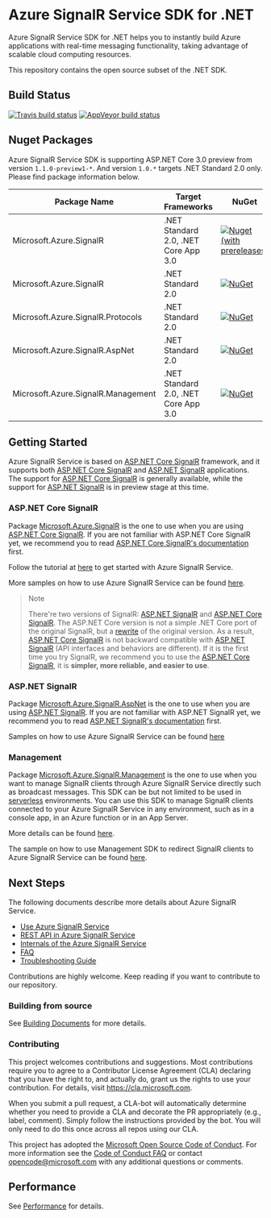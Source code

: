 # Azure SignalR Service SDK for .NET

Azure SignalR Service SDK for .NET helps you to instantly build Azure applications with real-time messaging functionality, taking advantage of scalable cloud computing resources.

This repository contains the open source subset of the .NET SDK.

## Build Status

[![Travis build status](https://img.shields.io/travis/Azure/azure-signalr.svg?label=travis-ci&branch=dev&style=flat-square)](https://travis-ci.org/Azure/azure-signalr/branches)
[![AppVeyor build status](https://img.shields.io/appveyor/ci/vicancy/azure-signalr/dev.svg?label=appveyor&style=flat-square)](https://ci.appveyor.com/project/vicancy/azure-signalr)

## Nuget Packages

Azure SignalR Service SDK is supporting ASP.NET Core 3.0 preview from version `1.1.0-preview1-*`. And version `1.0.*` targets .NET Standard 2.0 only. Please find package information below.

Package Name | Target Frameworks | NuGet | MyGet
---|---|---|---
Microsoft.Azure.SignalR | .NET Standard 2.0, .NET Core App 3.0 | [![Nuget (with prereleases)](https://img.shields.io/nuget/vpre/Microsoft.Azure.SignalR.svg)](https://www.nuget.org/packages/Microsoft.Azure.SignalR/1.1.0-preview1-10384) | [![MyGet](https://img.shields.io/myget/azure-signalr-dev/vpre/Microsoft.Azure.SignalR.svg)](https://www.myget.org/feed/azure-signalr-dev/package/nuget/Microsoft.Azure.SignalR)
Microsoft.Azure.SignalR | .NET Standard 2.0 | [![NuGet](https://img.shields.io/nuget/v/Microsoft.Azure.SignalR.svg)](https://www.nuget.org/packages/Microsoft.Azure.SignalR) | [![MyGet](https://img.shields.io/myget/azure-signalr-dev/vpre/Microsoft.Azure.SignalR.svg)](https://www.myget.org/feed/azure-signalr-dev/package/nuget/Microsoft.Azure.SignalR)
Microsoft.Azure.SignalR.Protocols | .NET Standard 2.0 | [![NuGet](https://img.shields.io/nuget/vpre/Microsoft.Azure.SignalR.Protocols.svg)](https://www.nuget.org/packages/Microsoft.Azure.SignalR.Protocols/1.1.0-preview1-10384) | [![MyGet](https://img.shields.io/myget/azure-signalr-dev/vpre/Microsoft.Azure.SignalR.Protocols.svg)](https://www.myget.org/feed/azure-signalr-dev/package/nuget/Microsoft.Azure.SignalR.Protocols)
Microsoft.Azure.SignalR.AspNet | .NET Standard 2.0 | [![NuGet](https://img.shields.io/nuget/v/Microsoft.Azure.SignalR.AspNet.svg)](https://www.nuget.org/packages/Microsoft.Azure.SignalR.AspNet) | [![MyGet](https://img.shields.io/myget/azure-signalr-dev/vpre/Microsoft.Azure.SignalR.AspNet.svg)](https://www.myget.org/feed/azure-signalr-dev/package/nuget/Microsoft.Azure.SignalR.AspNet)
Microsoft.Azure.SignalR.Management | .NET Standard 2.0, .NET Core App 3.0 | [![NuGet](https://img.shields.io/nuget/v/Microsoft.Azure.SignalR.Management.svg)](https://www.nuget.org/packages/Microsoft.Azure.SignalR.Management) | [![MyGet](https://img.shields.io/myget/azure-signalr-dev/vpre/Microsoft.Azure.SignalR.Management.svg)](https://www.myget.org/feed/azure-signalr-dev/package/nuget/Microsoft.Azure.SignalR.Management)

## Getting Started

Azure SignalR Service is based on [ASP.NET Core SignalR](https://github.com/aspnet/SignalR) framework, and it supports both [ASP.NET Core SignalR](https://github.com/aspnet/SignalR) and [ASP.NET SignalR](https://github.com/SignalR/SignalR) applications. The support for [ASP.NET Core SignalR](https://github.com/aspnet/SignalR) is generally available, while the support for [ASP.NET SignalR](https://github.com/SignalR/SignalR) is in preview stage at this time.

### ASP.NET Core SignalR
Package [Microsoft.Azure.SignalR](https://www.nuget.org/packages/Microsoft.Azure.SignalR) is the one to use when you are using [ASP.NET Core SignalR](https://github.com/aspnet/SignalR). If you are not familiar with ASP.NET Core SignalR yet, we recommend you to read [ASP.NET Core SignalR's documentation](https://docs.microsoft.com/en-us/aspnet/core/signalr/) first.

Follow the tutorial at [here](https://aka.ms/signalr_service_doc) to get started with Azure SignalR Service.

More samples on how to use Azure SignalR Service can be found [here](https://github.com/aspnet/AzureSignalR-samples/).

> Note
> 
> There're two versions of SignalR: [ASP.NET SignalR](https://github.com/SignalR/SignalR) and [ASP.NET Core SignalR](https://github.com/aspnet/SignalR). The ASP.NET Core version is not a simple .NET Core port of the original SignalR, but a [rewrite](https://blogs.msdn.microsoft.com/webdev/2017/09/14/announcing-signalr-for-asp-net-core-2-0/) of the original version. As a result, [ASP.NET Core SignalR](https://github.com/aspnet/SignalR) is not backward compatible with [ASP.NET SignalR](https://github.com/SignalR/SignalR) (API interfaces and behaviors are different). If it is the first time you try SignalR, we recommend you to use the [ASP.NET Core SignalR](https://github.com/aspnet/SignalR), it is **simpler, more reliable, and easier to use**.

### ASP.NET SignalR
Package [Microsoft.Azure.SignalR.AspNet](https://www.nuget.org/packages/Microsoft.Azure.SignalR.AspNet) is the one to use when you are using [ASP.NET SignalR](https://github.com/SignalR/SignalR). If you are not familiar with ASP.NET SignalR yet, we recommend you to read [ASP.NET SignalR's documentation](https://docs.microsoft.com/en-us/aspnet/signalr/) first.

Samples on how to use Azure SignalR Service can be found [here](https://github.com/aspnet/AzureSignalR-samples/tree/master/aspnet-samples/ChatRoom)

### Management
Package [Microsoft.Azure.SignalR.Management](https://www.nuget.org/packages/Microsoft.Azure.SignalR.Management) is the one to use when you want to manage SignalR clients through Azure SignalR Service directly such as broadcast messages. This SDK can be but not limited to be used in [serverless](https://azure.microsoft.com/zh-cn/solutions/serverless/) environments. You can use this SDK to manage SignalR clients connected to your Azure SignalR Service in any environment, such as in a console app, in an Azure function or in an App Server.

More details can be found [here](./docs/management-sdk-guide.md).

The sample on how to use Management SDK to redirect SignalR clients to Azure SignalR Service can be found [here](https://github.com/aspnet/AzureSignalR-samples/tree/master/samples/Management).

## Next Steps

The following documents describe more details about Azure SignalR Service.

- [Use Azure SignalR Service](./docs/use-signalr-service.md)
- [REST API in Azure SignalR Service](./docs/rest-api.md)
- [Internals of the Azure SignalR Service](./docs/internal.md)
- [FAQ](./docs/faq.md)
- [Troubleshooting Guide](./docs/tsg.md)

Contributions are highly welcome. Keep reading if you want to contribute to our repository.

### Building from source

See [Building Documents](./docs/build-source.md) for more details.

### Contributing

This project welcomes contributions and suggestions.  Most contributions require you to agree to a
Contributor License Agreement (CLA) declaring that you have the right to, and actually do, grant us
the rights to use your contribution. For details, visit https://cla.microsoft.com.

When you submit a pull request, a CLA-bot will automatically determine whether you need to provide
a CLA and decorate the PR appropriately (e.g., label, comment). Simply follow the instructions
provided by the bot. You will only need to do this once across all repos using our CLA.

This project has adopted the [Microsoft Open Source Code of Conduct](https://opensource.microsoft.com/codeofconduct/).
For more information see the [Code of Conduct FAQ](https://opensource.microsoft.com/codeofconduct/faq/) or
contact [opencode@microsoft.com](mailto:opencode@microsoft.com) with any additional questions or comments.

## Performance

See [Performance](./docs/performance-guide.md) for details.

